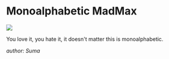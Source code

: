 # Monoalphabetic MadMax
![](https://img.shields.io/badge/easy-gray)

You love it, you hate it, it doesn't matter this is monoalphabetic.

*author: Suma*